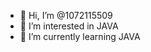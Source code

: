 - 👋 Hi, I’m @1072115509
- 👀 I’m interested in JAVA
- 🌱 I’m currently learning JAVA
<!---
1072115509/1072115509 is a ✨ special ✨ repository because its `README.md` (this file) appears on your GitHub profile.
You can click the Preview link to take a look at your changes.
--->
